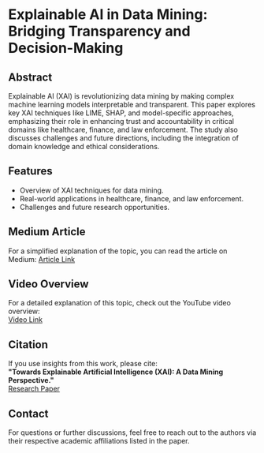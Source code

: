 # Explainable AI in Data Mining: Bridging Transparency and Decision-Making

## Abstract
Explainable AI (XAI) is revolutionizing data mining by making complex machine learning models interpretable and transparent. This paper explores key XAI techniques like LIME, SHAP, and model-specific approaches, emphasizing their role in enhancing trust and accountability in critical domains like healthcare, finance, and law enforcement. The study also discusses challenges and future directions, including the integration of domain knowledge and ethical considerations.

## Features
- Overview of XAI techniques for data mining.
- Real-world applications in healthcare, finance, and law enforcement.
- Challenges and future research opportunities.

## Medium Article
For a simplified explanation of the topic, you can read the article on Medium:
[Article Link](https://medium.com/@aditya-rajpurohit/explainable-ai-in-data-mining-bridging-transparency-and-decision-making-e07c5212c6fe)

## Video Overview
For a detailed explanation of this topic, check out the YouTube video overview:  
[Video Link](https://youtu.be/c1mmsA5LoCE)

## Citation
If you use insights from this work, please cite:  
**"Towards Explainable Artificial Intelligence (XAI): A Data Mining Perspective."**  
[Research Paper](https://arxiv.org/abs/2401.04374)

## Contact
For questions or further discussions, feel free to reach out to the authors via their respective academic affiliations listed in the paper.